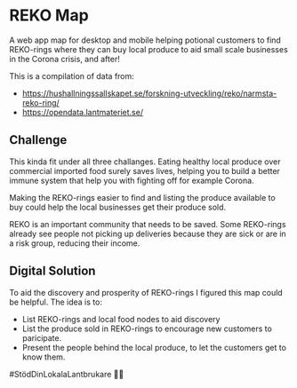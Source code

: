 # REKO Map

A web app map for desktop and mobile helping potional customers to find REKO-rings where they can buy local produce to aid small scale businesses in the Corona crisis, and after!

This is a compilation of data from:
- https://hushallningssallskapet.se/forskning-utveckling/reko/narmsta-reko-ring/
- https://opendata.lantmateriet.se/

## Challenge

This kinda fit under all three challanges. Eating healthy local produce over commercial imported food surely saves lives, helping you to build a better immune system that help you with fighting off for example Corona.

Making the REKO-rings easier to find and listing the produce available to buy could help the local businesses get their produce sold.

REKO is an important community that needs to be saved. Some REKO-rings already see people not picking up deliveries because they are sick or are in a risk group, reducing their income.

## Digital Solution

To aid the discovery and prosperity of REKO-rings I figured this map could be helpful. The idea is to:

  - List REKO-rings and local food nodes to aid discovery
  - List the produce sold in REKO-rings to encourage new customers to paricipate.
  - Present the people behind the local produce, to let the customers get to know them.

#StödDinLokalaLantbrukare 👩‍🌾
